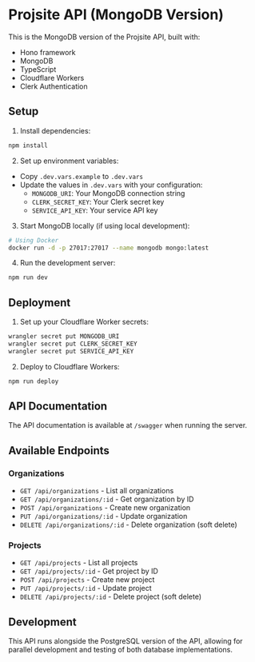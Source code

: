 # Projsite API (MongoDB Version)

This is the MongoDB version of the Projsite API, built with:
- Hono framework
- MongoDB
- TypeScript
- Cloudflare Workers
- Clerk Authentication

## Setup

1. Install dependencies:
```bash
npm install
```

2. Set up environment variables:
- Copy `.dev.vars.example` to `.dev.vars`
- Update the values in `.dev.vars` with your configuration:
  - `MONGODB_URI`: Your MongoDB connection string
  - `CLERK_SECRET_KEY`: Your Clerk secret key
  - `SERVICE_API_KEY`: Your service API key

3. Start MongoDB locally (if using local development):
```bash
# Using Docker
docker run -d -p 27017:27017 --name mongodb mongo:latest
```

4. Run the development server:
```bash
npm run dev
```

## Deployment

1. Set up your Cloudflare Worker secrets:
```bash
wrangler secret put MONGODB_URI
wrangler secret put CLERK_SECRET_KEY
wrangler secret put SERVICE_API_KEY
```

2. Deploy to Cloudflare Workers:
```bash
npm run deploy
```

## API Documentation

The API documentation is available at `/swagger` when running the server.

## Available Endpoints

### Organizations
- `GET /api/organizations` - List all organizations
- `GET /api/organizations/:id` - Get organization by ID
- `POST /api/organizations` - Create new organization
- `PUT /api/organizations/:id` - Update organization
- `DELETE /api/organizations/:id` - Delete organization (soft delete)

### Projects
- `GET /api/projects` - List all projects
- `GET /api/projects/:id` - Get project by ID
- `POST /api/projects` - Create new project
- `PUT /api/projects/:id` - Update project
- `DELETE /api/projects/:id` - Delete project (soft delete)

## Development

This API runs alongside the PostgreSQL version of the API, allowing for parallel development and testing of both database implementations. 